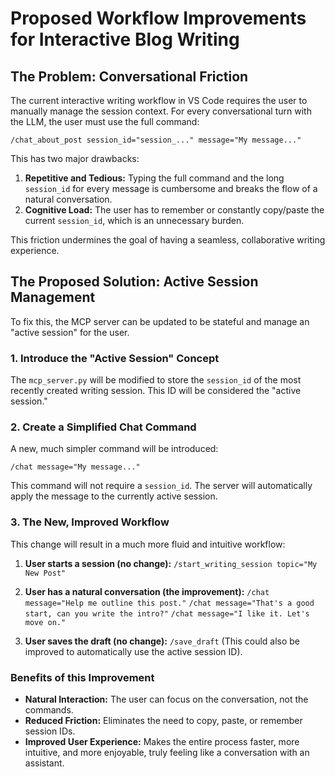 # Proposed Workflow Improvements for Interactive Blog Writing

## The Problem: Conversational Friction

The current interactive writing workflow in VS Code requires the user to manually manage the session context. For every conversational turn with the LLM, the user must use the full command:

`/chat_about_post session_id="session_..." message="My message..."`

This has two major drawbacks:
1.  **Repetitive and Tedious:** Typing the full command and the long `session_id` for every message is cumbersome and breaks the flow of a natural conversation.
2.  **Cognitive Load:** The user has to remember or constantly copy/paste the current `session_id`, which is an unnecessary burden.

This friction undermines the goal of having a seamless, collaborative writing experience.

## The Proposed Solution: Active Session Management

To fix this, the MCP server can be updated to be stateful and manage an "active session" for the user.

### 1. Introduce the "Active Session" Concept
The `mcp_server.py` will be modified to store the `session_id` of the most recently created writing session. This ID will be considered the "active session."

### 2. Create a Simplified Chat Command
A new, much simpler command will be introduced:

`/chat message="My message..."`

This command will not require a `session_id`. The server will automatically apply the message to the currently active session.

### 3. The New, Improved Workflow

This change will result in a much more fluid and intuitive workflow:

1.  **User starts a session (no change):**
    `/start_writing_session topic="My New Post"`

2.  **User has a natural conversation (the improvement):**
    `/chat message="Help me outline this post."`
    `/chat message="That's a good start, can you write the intro?"`
    `/chat message="I like it. Let's move on."`

3.  **User saves the draft (no change):**
    `/save_draft` (This could also be improved to automatically use the active session ID).

### Benefits of this Improvement
- **Natural Interaction:** The user can focus on the conversation, not the commands.
- **Reduced Friction:** Eliminates the need to copy, paste, or remember session IDs.
- **Improved User Experience:** Makes the entire process faster, more intuitive, and more enjoyable, truly feeling like a conversation with an assistant.